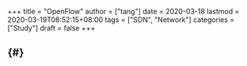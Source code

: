 +++
title = "OpenFlow"
author = ["tang"]
date = 2020-03-18
lastmod = 2020-03-19T08:52:15+08:00
tags = ["SDN", "Network"]
categories = ["Study"]
draft = false
+++

##  {#}
